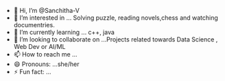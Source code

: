 - 👋 Hi, I’m @Sanchitha-V
- 👀 I’m interested in ... Solving puzzle, reading novels,chess and watching documentries.
- 🌱 I’m currently learning ... c++, java 
- 💞️ I’m looking to collaborate on ...Projects related towards Data Science , Web Dev or AI/ML
- 📫 How to reach me ...
- 😄 Pronouns: ...she/her
- ⚡ Fun fact: ...

<!---
Sanchitha-V/Sanchitha-V is a ✨ special ✨ repository because its `README.md` (this file) appears on your GitHub profile.
You can click the Preview link to take a look at your changes.
--->

